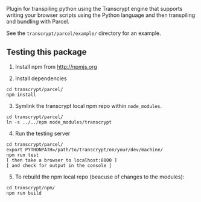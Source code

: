 Plugin for transpiling python using the Transcrypt engine that
supports writing your browser scripts using the Python language and
then transpiling and bundling with Parcel.

See the `transcrypt/parcel/example/` directory for an example.

## Testing this package

1. Install npm from http://npmjs.org

2. Install dependencies

```
cd transcrypt/parcel/
npm install
```

3. Symlink the transcrypt local npm repo within `node_modules`.

```
cd transcrypt/parcel/
ln -s ../../npm node_modules/transcrypt
```

4. Run the testing server

```
cd transcrypt/parcel/
export PYTHONPATH=/path/to/transcrypt/on/your/dev/machine/
npm run test
[ then take a browser to localhost:8000 ]
[ and check for output in the console ]
```

5. To rebuild the npm local repo (beacuse of changes to the modules):

```
cd transcrypt/npm/
npm run build
```
